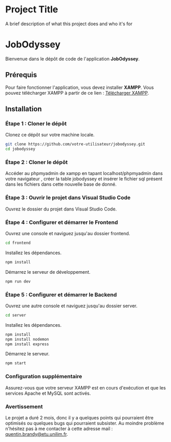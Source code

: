 # Project Title

A brief description of what this project does and who it's for

# JobOdyssey

Bienvenue dans le dépôt de code de l'application **JobOdyssey**.

## Prérequis

Pour faire fonctionner l'application, vous devez installer **XAMPP**. Vous pouvez télécharger XAMPP à partir de ce lien : [Télécharger XAMPP](https://www.apachefriends.org/fr/index.html).

## Installation

### Étape 1 : Cloner le dépôt

Clonez ce dépôt sur votre machine locale.

```bash
git clone https://github.com/votre-utilisateur/jobodyssey.git
cd jobodyssey
```

### Étape 2 : Cloner le dépôt

Accéder au phpmyadmin de xampp en tapant localhost/phpmyadmin dans votre navigateur , créer la table jobodyssey et insérer le fichier sql présent dans les fichiers dans cette nouvelle base de donné.

### Étape 3 : Ouvrir le projet dans Visual Studio Code
Ouvrez le dossier du projet dans Visual Studio Code.

### Étape 4 : Configurer et démarrer le Frontend
Ouvrez une console et naviguez jusqu'au dossier frontend.

```bash
cd frontend
```

Installez les dépendances.
```bash
npm install
```
Démarrez le serveur de développement.

```bash
npm run dev
```

### Étape 5 : Configurer et démarrer le Backend
Ouvrez une autre console et naviguez jusqu'au dossier server.

```bash
cd server
```
Installez les dépendances.

```bash
npm install
npm install nodemon
npm install express
```
Démarrez le serveur.
```bash
npm start
```

### Configuration supplémentaire
Assurez-vous que votre serveur XAMPP est en cours d'exécution et que les services Apache et MySQL sont activés.

### Avertissement
Le projet a duré 2 mois, donc il y a quelques points qui pourraient être optimisés ou quelques bugs qui pourraient subsister. Au moindre problème n'hésitez pas à me contacter à cette adresse mail :  quentin.brandy@etu.unilim.fr.

